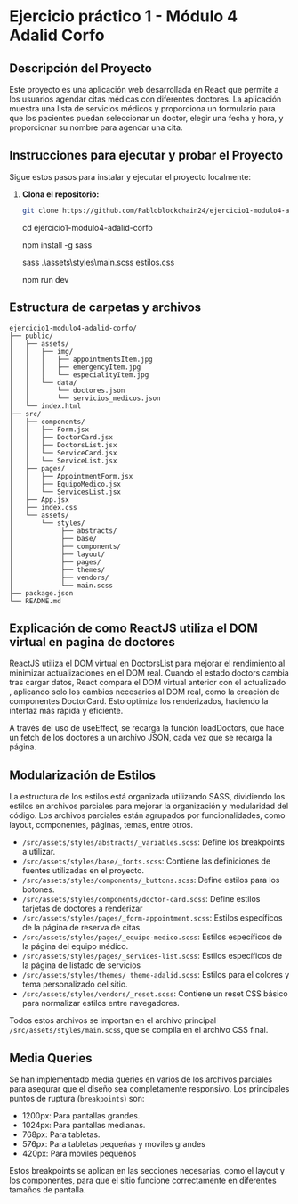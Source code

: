 # Ejercicio práctico 1 - Módulo 4 Adalid Corfo

## Descripción del Proyecto

Este proyecto es una aplicación web desarrollada en React que permite a los usuarios agendar citas médicas con diferentes doctores. La aplicación muestra una lista de servicios médicos y proporciona un formulario para que los pacientes puedan seleccionar un doctor, elegir una fecha y hora, y proporcionar su nombre para agendar una cita.


## Instrucciones para ejecutar y probar el Proyecto

Sigue estos pasos para instalar y ejecutar el proyecto localmente:

1. **Clona el repositorio:**

   ```bash
   git clone https://github.com/Pabloblockchain24/ejercicio1-modulo4-adalid-corfo.git
   ```
   
   cd ejercicio1-modulo4-adalid-corfo

   npm install -g sass

   sass .\assets\styles\main.scss estilos.css

   npm run dev 

## Estructura de carpetas y archivos

```
ejercicio1-modulo4-adalid-corfo/
├── public/
│   ├── assets/
│   │   ├── img/
│   │   │   ├── appointmentsItem.jpg
│   │   │   ├── emergencyItem.jpg
│   │   │   └── especialityItem.jpg
│   │   └── data/
│   │       └── doctores.json
│   │       └── servicios_medicos.json
│   └── index.html
├── src/
│   ├── components/
│   │   ├── Form.jsx
│   │   ├── DoctorCard.jsx
│   │   ├── DoctorsList.jsx
│   │   └── ServiceCard.jsx
│   │   └── ServiceList.jsx
│   ├── pages/
│   │   ├── AppointmentForm.jsx
│   │   ├── EquipoMedico.jsx
│   │   └── ServicesList.jsx
│   ├── App.jsx
│   ├── index.css
│   └── assets/
│       └── styles/
│            ├── abstracts/
│            ├── base/
│            ├── components/
│            ├── layout/
│            ├── pages/
│            ├── themes/
│            ├── vendors/
│            └── main.scss
├── package.json
└── README.md
```


## Explicación de como ReactJS utiliza el DOM virtual en pagina de doctores

ReactJS utiliza el DOM virtual en DoctorsList para mejorar el rendimiento al minimizar actualizaciones en el DOM real. Cuando el estado doctors cambia tras cargar datos, React compara el DOM virtual anterior con el actualizado , aplicando solo los cambios necesarios al DOM real, como la creación de componentes DoctorCard. Esto optimiza los renderizados, haciendo la interfaz más rápida y eficiente.

A través del uso de useEffect, se recarga la función loadDoctors, que hace un fetch de los doctores a un archivo JSON, cada vez que se recarga la página.

## Modularización de Estilos

La estructura de los estilos está organizada utilizando SASS, dividiendo los estilos en archivos parciales para mejorar la organización y modularidad del código. Los archivos parciales están agrupados por funcionalidades, como layout, componentes, páginas, temas, entre otros. 

- `/src/assets/styles/abstracts/_variables.scss`: Define los breakpoints a utilizar.
- `/src/assets/styles/base/_fonts.scss`: Contiene las definiciones de fuentes utilizadas en el proyecto.
- `/src/assets/styles/components/_buttons.scss`: Define estilos para los botones.
- `/src/assets/styles/components/doctor-card.scss`: Define estilos tarjetas de doctores a renderizar
- `/src/assets/styles/pages/_form-appointment.scss`: Estilos específicos de la página de reserva de citas.
- `/src/assets/styles/pages/_equipo-medico.scss`: Estilos específicos de la página del equipo médico.
- `/src/assets/styles/pages/_services-list.scss`: Estilos específicos de la página de listado de servicios
- `/src/assets/styles/themes/_theme-adalid.scss`: Estilos para el colores y tema personalizado del sitio.
- `/src/assets/styles/vendors/_reset.scss`: Contiene un reset CSS básico para normalizar estilos entre navegadores.

Todos estos archivos se importan en el archivo principal `/src/assets/styles/main.scss`, que se compila en el archivo CSS final.

## Media Queries

Se han implementado media queries en varios de los archivos parciales para asegurar que el diseño sea completamente responsivo. Los principales puntos de ruptura (`breakpoints`) son:

- 1200px: Para pantallas grandes.
- 1024px: Para pantallas medianas.
- 768px: Para tabletas.
- 576px: Para tabletas pequeñas y moviles grandes
- 420px: Para moviles pequeños

Estos breakpoints se aplican en las secciones necesarias, como el layout y los componentes, para que el sitio funcione correctamente en diferentes tamaños de pantalla.

